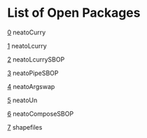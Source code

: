 # List of Open Packages

[0](../../../Pkgs/0) neatoCurry

[1](../../../Pkgs/1/0) neatoLcurry

[2](../../../Pkgs/2/0) neatoLcurrySBOP

[3](../../../Pkgs/3/0) neatoPipeSBOP 

[4](../../../Pkgs/4/0) neatoArgswap

[5](../....//Pkgs/5/0) neatoUn

[6](../../../Pkgs/6/0) neatoComposeSBOP

[7](../../../Pkgs/7/0) shapefiles
